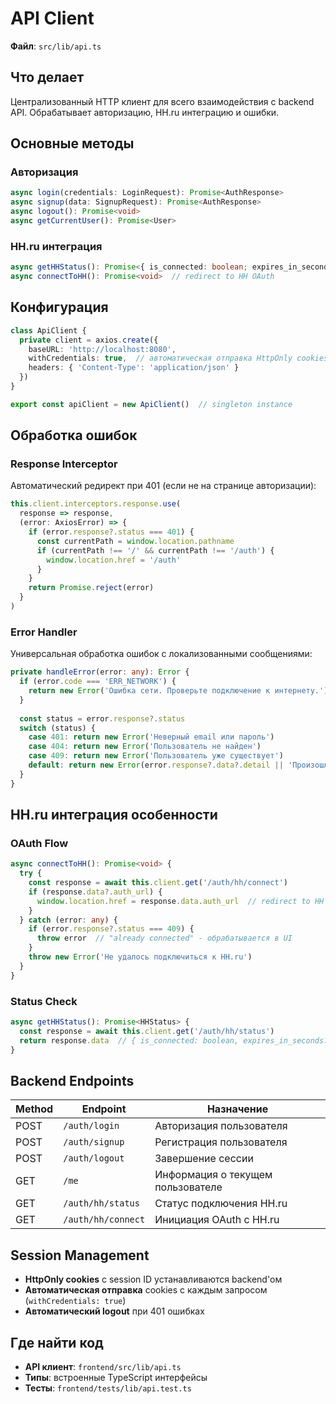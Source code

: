 # API Client

**Файл**: `src/lib/api.ts`

## Что делает
Централизованный HTTP клиент для всего взаимодействия с backend API. Обрабатывает авторизацию, HH.ru интеграцию и ошибки.

## Основные методы

### Авторизация
```typescript
async login(credentials: LoginRequest): Promise<AuthResponse>
async signup(data: SignupRequest): Promise<AuthResponse>
async logout(): Promise<void>
async getCurrentUser(): Promise<User>
```

### HH.ru интеграция  
```typescript
async getHHStatus(): Promise<{ is_connected: boolean; expires_in_seconds?: number }>
async connectToHH(): Promise<void>  // redirect to HH OAuth
```

## Конфигурация
```typescript
class ApiClient {
  private client = axios.create({
    baseURL: 'http://localhost:8080',
    withCredentials: true,  // автоматическая отправка HttpOnly cookies
    headers: { 'Content-Type': 'application/json' }
  })
}

export const apiClient = new ApiClient()  // singleton instance
```

## Обработка ошибок

### Response Interceptor
Автоматический редирект при 401 (если не на странице авторизации):
```typescript
this.client.interceptors.response.use(
  response => response,
  (error: AxiosError) => {
    if (error.response?.status === 401) {
      const currentPath = window.location.pathname
      if (currentPath !== '/' && currentPath !== '/auth') {
        window.location.href = '/auth'
      }
    }
    return Promise.reject(error)
  }
)
```

### Error Handler
Универсальная обработка ошибок с локализованными сообщениями:
```typescript
private handleError(error: any): Error {
  if (error.code === 'ERR_NETWORK') {
    return new Error('Ошибка сети. Проверьте подключение к интернету.')
  }
  
  const status = error.response?.status
  switch (status) {
    case 401: return new Error('Неверный email или пароль')
    case 404: return new Error('Пользователь не найден')
    case 409: return new Error('Пользователь уже существует')
    default: return new Error(error.response?.data?.detail || 'Произошла ошибка')
  }
}
```

## HH.ru интеграция особенности

### OAuth Flow
```typescript
async connectToHH(): Promise<void> {
  try {
    const response = await this.client.get('/auth/hh/connect')
    if (response.data?.auth_url) {
      window.location.href = response.data.auth_url  // redirect to HH
    }
  } catch (error: any) {
    if (error.response?.status === 409) {
      throw error  // "already connected" - обрабатывается в UI
    }
    throw new Error('Не удалось подключиться к HH.ru')
  }
}
```

### Status Check
```typescript
async getHHStatus(): Promise<HHStatus> {
  const response = await this.client.get('/auth/hh/status')
  return response.data  // { is_connected: boolean, expires_in_seconds?: number }
}
```

## Backend Endpoints
| Method | Endpoint | Назначение |
|--------|----------|-----------|
| POST | `/auth/login` | Авторизация пользователя |
| POST | `/auth/signup` | Регистрация пользователя |
| POST | `/auth/logout` | Завершение сессии |
| GET | `/me` | Информация о текущем пользователе |
| GET | `/auth/hh/status` | Статус подключения HH.ru |
| GET | `/auth/hh/connect` | Инициация OAuth с HH.ru |

## Session Management
- **HttpOnly cookies** с session ID устанавливаются backend'ом
- **Автоматическая отправка** cookies с каждым запросом (`withCredentials: true`)
- **Автоматический logout** при 401 ошибках

## Где найти код
- **API клиент**: `frontend/src/lib/api.ts`
- **Типы**: встроенные TypeScript интерфейсы
- **Тесты**: `frontend/tests/lib/api.test.ts`